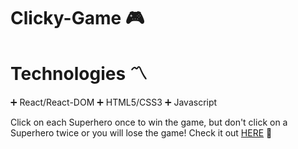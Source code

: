 # Clicky-Game :video_game:

# Technologies :part_alternation_mark:

:heavy_plus_sign: React/React-DOM
:heavy_plus_sign: HTML5/CSS3
:heavy_plus_sign: Javascript

Click on each Superhero once to win the game, but don't click on a Superhero twice or you will lose the game! Check it out [HERE](https://darup67.github.io/clicky-game/) :link:
